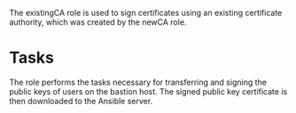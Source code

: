 The existingCA role is used to sign certificates using an existing certificate authority, which was created by the newCA role.

# Tasks

The role performs the tasks necessary for transferring and signing the public keys of users on the bastion host. The signed public key certificate is then downloaded to the Ansible server.
